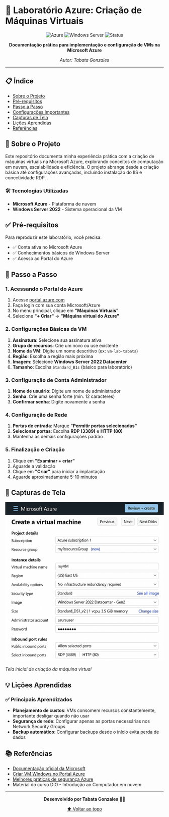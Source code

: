 # 🚀 Laboratório Azure: Criação de Máquinas Virtuais

<div align="center">
  
![Azure](https://img.shields.io/badge/Microsoft%20Azure-0078D4?style=for-the-badge&logo=microsoft-azure&logoColor=white)
![Windows Server](https://img.shields.io/badge/Windows%20Server-0078D6?style=for-the-badge&logo=windows&logoColor=white)
![Status](https://img.shields.io/badge/Status-Conclu%C3%ADdo-brightgreen?style=for-the-badge)

**Documentação prática para implementação e configuração de VMs na Microsoft Azure**

*Autor: Tabata Gonzales*

</div>

---

## 📋 Índice

- [Sobre o Projeto](#sobre-o-projeto)
- [Pré-requisitos](#pré-requisitos)
- [Passo a Passo](#passo-a-passo)
- [Configurações Importantes](#configurações-importantes)
- [Capturas de Tela](#capturas-de-tela)
- [Lições Aprendidas](#lições-aprendidas)
- [Referências](#referências)

## 📖 Sobre o Projeto

Este repositório documenta minha experiência prática com a criação de máquinas virtuais na Microsoft Azure, explorando conceitos de computação em nuvem, escalabilidade e eficiência. O projeto abrange desde a criação básica até configurações avançadas, incluindo instalação do IIS e conectividade RDP.

### 🛠️ Tecnologias Utilizadas

- **Microsoft Azure** - Plataforma de nuvem
- **Windows Server 2022** - Sistema operacional da VM

## ✅ Pré-requisitos

Para reproduzir este laboratório, você precisa:

- ✅ Conta ativa no Microsoft Azure
- ✅ Conhecimentos básicos de Windows Server
- ✅ Acesso ao Portal do Azure

## 🚀 Passo a Passo

### 1. Acessando o Portal do Azure
1. Acesse [portal.azure.com](https://portal.azure.com)
2. Faça login com sua conta Microsoft/Azure
3. No menu principal, clique em **"Máquinas Virtuais"**
4. Selecione **"+ Criar"** → **"Máquina virtual do Azure"**

### 2. Configurações Básicas da VM
1. **Assinatura**: Selecione sua assinatura ativa
2. **Grupo de recursos**: Crie um novo ou use existente
3. **Nome da VM**: Digite um nome descritivo (ex: `vm-lab-tabata`)
4. **Região**: Escolha a região mais próxima
5. **Imagem**: Selecione **Windows Server 2022 Datacenter**
6. **Tamanho**: Escolha `Standard_B1s` (básico para laboratório)

### 3. Configuração de Conta Administrador
1. **Nome de usuário**: Digite um nome de administrador
2. **Senha**: Crie uma senha forte (min. 12 caracteres)
3. **Confirmar senha**: Digite novamente a senha

### 4. Configuração de Rede
1. **Portas de entrada**: Marque **"Permitir portas selecionadas"**
2. **Selecionar portas**: Escolha **RDP (3389)** e **HTTP (80)**
3. Mantenha as demais configurações padrão

### 5. Finalização e Criação
1. Clique em **"Examinar + criar"**
2. Aguarde a validação
3. Clique em **"Criar"** para iniciar a implantação
4. Aguarde aproximadamente 5-10 minutos

## 📸 Capturas de Tela

![Criação da VM](images/generated_image.png)

*Tela inicial de criação da máquina virtual*

## 💡 Lições Aprendidas

### ✅ Principais Aprendizados
- **Planejamento de custos**: VMs consomem recursos constantemente, importante desligar quando não usar
- **Segurança de rede**: Configurar apenas as portas necessárias nos Network Security Groups
- **Backup automático**: Configurar backups desde o início evita perda de dados


## 📚 Referências

- [Documentação oficial da Microsoft](https://learn.microsoft.com/pt-br/azure/)
- [Criar VM Windows no Portal Azure](https://learn.microsoft.com/pt-br/azure/virtual-machines/windows/quick-create-portal)
- [Melhores práticas de segurança Azure](https://learn.microsoft.com/pt-br/azure/security/)
- Material do curso DIO - Introdução ao Computador em nuvem

---

<div align="center">

**Desenvolvido por Tabata Gonzales** 👩‍💻

[⬆ Voltar ao topo](#-laboratório-azure-criação-de-máquinas-virtuais)

</div>
